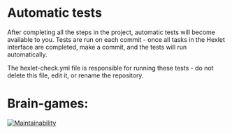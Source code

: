 # Automatic tests

After completing all the steps in the project, automatic tests will become available to you. Tests are run on each commit - once all tasks in the Hexlet interface are completed, make a commit, and the tests will run automatically.

The hexlet-check.yml file is responsible for running these tests - do not delete this file, edit it, or rename the repository.

# Brain-games:
[![Maintainability](https://api.codeclimate.com/v1/badges/0eaeb8883094435d1d7e/maintainability)](https://codeclimate.com/github/natusha411/frontend-project-44/maintainability)
